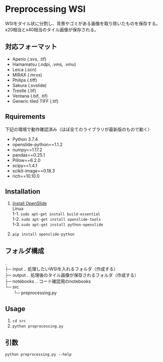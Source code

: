 # Preprocessing WSI
WSIをタイル状に分割し、背景やゴミがある画像を取り除いたものを保存する。
x20相当とx40相当のタイル画像が保存される。

## 対応フォーマット
* Aperio (.svs, .tif)
* Hamamatsu (.ndpi, .vms, .vmu)
* Leica (.scn)
* MIRAX (.mrxs)
* Philips (.tiff)
* Sakura (.svslide)
* Trestle (.tif)
* Ventana (.bif, .tif)
* Generic tiled TIFF (.tif)

## Rquirements
下記の環境で動作確認済み（ほぼ全てのライブラリが最新版のもので動く）
* Python 3.7.4
* openslide-python==1.1.2
* numpy==1.17.2
* pandas==0.25.1
* Pillow==6.2.0
* scipy==1.4.1
* scikit-image==0.18.3
* rich==10.10.0

## Installation
1. [Install OpenSlide](https://openslide.org/download/)  
    Linux  
    1-1. `sudo apt-get install build-essential`   
    1-2. `sudo apt-get install openslide-tools`  
    1-3. `sudo apt-get install python-openslide` 

2. `pip install openslide-python`

## フォルダ構成
.   
├─ input .. 処理したいWSIを入れるフォルダ（作成する）  
├─ output .. 処理後のタイル画像が保存されるフォルダ（作成する）  
├─ notebooks .. コード確認用のnotebooks  
└─ src  
　　└─ preprocessing.py

## Usage
1. `cd src`
2. `python preprocessing.py`

## 引数
`python preprocessing.py --help`